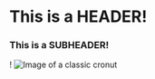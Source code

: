 # This is a HEADER!
### This is a SUBHEADER!
! <img src="https://images.food52.com/vmfuk4AYlp1T_uHUnHmK1eus4Kg=/1200x1200/e1f6cfb2-3e1f-4664-8f9f-678b06efb2ad--9134388679_9855e07515_z.jpg" alt="Image of a classic cronut">
